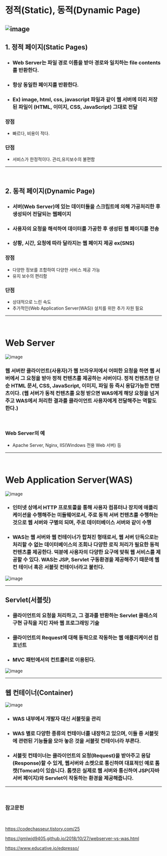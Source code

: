 # 정적(Static), 동적(Dynamic Page)
![image](https://user-images.githubusercontent.com/71022555/140637192-c6536d0c-5132-471f-a4ad-6f81be8877c3.png)
---
## 1. 정적 페이지(Static Pages)
- ### Web Server는 파일 경로 이름을 받아 경로와 일치하는 file contents를 반환한다.
- ### 항상 동일한 페이지를 반환한다.
- ### Ex) image, html, css, javascript 파일과 같이 웹 서버에 미리 저장된 파일이 (HTML, 이미지, CSS, JavaScript) 그대로 전달

### 장점
- 빠르다, 비용이 적다.
### 단점
- 서비스가 한정적이다. 관리,유지보수의 불편함
---
<br>

## 2. 동적 페이지(Dynamic Page)
- ### 서버(Web Server)에 있는 데이터들을 스크립트에 의해 가공처리한 후 생성되어 전달되는 웹페이지
- ### 사용자의 요청을 해석하여 데이터를 가공한 후 생성된 웹 페이지를 전송
- ### 상황, 시간, 요청에 따라 달라지는 웹 페이지 제공 ex(SNS)

### 장점
- 다양한 정보를 조합하여 다양한 서비스 제공 가능
- 유지 보수의 편리함
### 단점
- 상대적으로 느린 속도
- 추가적인(Web Application Server(WAS)) 설치를 위한 추가 자원 필요

---
<br>


# Web Server
![image](https://user-images.githubusercontent.com/71022555/140637417-dfdbf0a5-18eb-4b1d-a7ce-ee8823489940.png)
<br>

### 웹 서버란 클라이언트(사용자)가 웹 브라우저에서 어떠한 요청을 하면 웹 서버에서 그 요청을 받아 정적 컨텐츠를 제공하는 서버이다. 정적 컨텐츠란 단순 HTML 문서, CSS, JavaScript, 이미지, 파일 등 즉시 응답가능한 컨텐츠이다. (웹 서버가 동적 컨텐츠를 요청 받으면 WAS에게 해당 요청을 넘겨주고 WAS에서 처리한 결과를 클라이언트 사용자에게 전달해주는 역할도 한다.)
<br>

### Web Server의 예
- Apache Server, Nginx, IIS(Windows 전용 Web 서버) 등
---
<br>

# Web Application Server(WAS)

![image](https://user-images.githubusercontent.com/71022555/140637383-28642d4d-1368-4c9e-b836-69b84ee576ce.png)
<br>

- ### 인터넷 상에서 HTTP 프로토콜을 통해 사용자 컴퓨터나 장치에 애플리케이션을 수행해주는 미들웨어로서, 주로 동적 서버 컨텐츠를 수행하는 것으로 웹 서버와 구별의 되며, 주로 데이터베이스 서버와 같이 수행

- ### WAS는 웹 서버와 웹 컨테이너가 합쳐진 형태로서, 웹 서버 단독으로는 처리할 수 없는 데이터베이스의 조회나 다양한 로직 처리가 필요한 동적 컨텐츠를 제공한다. 덕분에 사용자의 다양한 요구에 맞춰 웹 서비스를 제공할 수 있다. WAS는 JSP, Servlet 구동환경을 제공해주기 때문에 웹 컨 테이너 혹은 서블릿 컨테이너라고 불린다.
![image](https://user-images.githubusercontent.com/71022555/140641192-195f5337-c7b2-47c7-81e8-12d6565fdf00.png)
<br>

---
## Servlet(서블릿)
- ### 클라이언트의 요청을 처리하고, 그 결과를 반환하는 Servlet 클래스의 구현 규칙을 지킨 자바 웹 프로그래밍 기술
- ### 클라이언트의 Request에 대해 동적으로 작동하는 웹 애플리케이션 컴포넌트
- ### MVC 패턴에서의 컨트롤러로 이용된다.
![image](https://user-images.githubusercontent.com/71022555/140641285-ca1d0b24-4ff9-4e69-87f2-5ba0de410519.png)
<br>

---
## 웹 컨테이너(Container)
![image](https://user-images.githubusercontent.com/71022555/140641119-b97219a7-81b4-460d-b7f9-950ba95392ad.png)

- ### WAS 내부에서 개발자 대신 서블릿을 관리
- ### WAS 별로 다양한 종류의 컨테이너를 내장하고 있으며, 이들 중 서블릿에 관련된 기능들을 모아 놓은 것을 서블릿 컨테이너라 부른다.
- ### 서블릿 컨테이너는 클라이언트의 요청(Request)을 받아주고 응답(Response)할 수 있게, 웹서버와 소켓으로 통신하며 대표적인 예로 톰캣(Tomcat)이 있습니다. 톰캣은 실제로 웹 서버와 통신하여 JSP(자바 서버 페이지)와 Servlet이 작동하는 환경을 제공해줍니다.

---
<br>



### 참고문헌
<br>

https://codechasseur.tistory.com/25
<br>

https://gmlwjd9405.github.io/2018/10/27/webserver-vs-was.html
<br>

https://www.educative.io/edpresso/